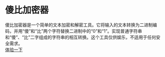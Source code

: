 # 傻比加密器
傻比加密器是一个简单的文本加密和解密工具。它将输入的文本转换为二进制编码，并用“傻”和“比”两个字符替换二进制中的“0”和“1”。实现普通字符串和“傻”、“比”二字组成的字符串的相互转换。这个工具仅供娱乐，不适用于任何安全需求。  
[体验一下](https://heymannice.github.io/sbEncryptor/)